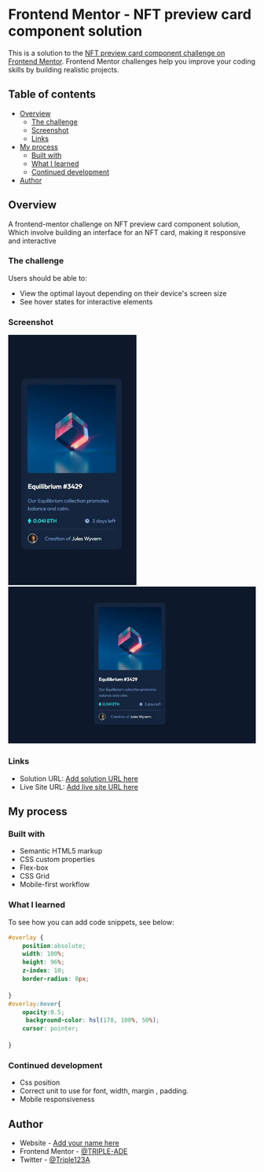 # Frontend Mentor - NFT preview card component solution

This is a solution to the [NFT preview card component challenge on Frontend Mentor](https://www.frontendmentor.io/challenges/nft-preview-card-component-SbdUL_w0U). Frontend Mentor challenges help you improve your coding skills by building realistic projects. 

## Table of contents

- [Overview](#overview)
  - [The challenge](#the-challenge)
  - [Screenshot](#screenshot)
  - [Links](#links)
- [My process](#my-process)
  - [Built with](#built-with)
  - [What I learned](#what-i-learned)
  - [Continued development](#continued-development)
- [Author](#author)

## Overview
A frontend-mentor challenge on NFT preview card component solution, Which involve building an interface for an NFT card, making it responsive and interactive
### The challenge

Users should be able to:

- View the optimal layout depending on their device's screen size
- See hover states for interactive elements

### Screenshot

![Mobile-design](./design/mobile-design.jpg)
![Desktop-design](./design/desktop-design.jpg)


### Links

- Solution URL: [Add solution URL here](https://your-solution-url.com)
- Live Site URL: [Add live site URL here](https://your-live-site-url.com)

## My process

### Built with

- Semantic HTML5 markup
- CSS custom properties
- Flex-box
- CSS Grid
- Mobile-first workflow

### What I learned

To see how you can add code snippets, see below:

```css
#overlay {
    position:absolute;
    width: 100%;
    height: 96%;
    z-index: 10;
    border-radius: 8px;
    
}
#overlay:hover{
    opacity:0.5;
     background-color: hsl(178, 100%, 50%);
    cursor: pointer;
    
}
```

### Continued development

- Css position
- Correct unit to use for font, width, margin , padding.
- Mobile responsiveness 

## Author

- Website - [Add your name here](https://www.your-site.com)
- Frontend Mentor - [@TRIPLE-ADE](https://www.frontendmentor.io/profile/TRIPLE-ADE)
- Twitter - [@Triple123A](https://www.twitter.com/Triple123A)
